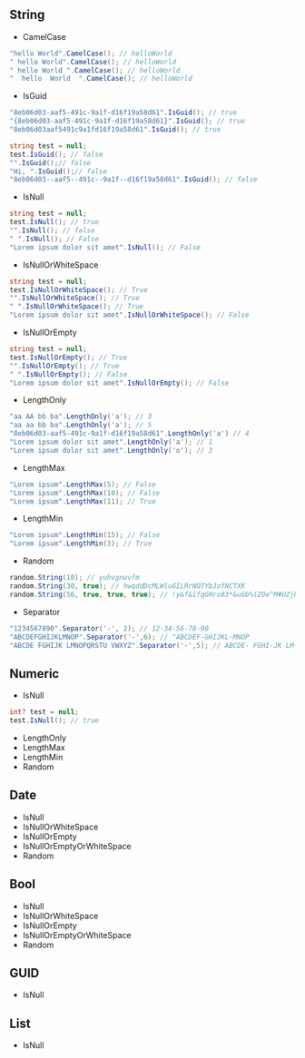 ## String

- CamelCase
```c#
"hello World".CamelCase(); // helloWorld
" hello World".CamelCase(); // helloWorld
" hello World ".CamelCase(); // helloWorld
"  hello  World  ".CamelCase(); // helloWorld
```


- IsGuid
```c#
"8eb06d03-aaf5-491c-9a1f-d16f19a58d61".IsGuid(); // true
"{8eb06d03-aaf5-491c-9a1f-d16f19a58d61}".IsGuid(); // true
"8eb06d03aaf5491c9a1fd16f19a58d61".IsGuid(); // true

string test = null;
test.IsGuid(); // false
"".IsGuid();// false
"Hi, ".IsGuid();// false
"8eb06d03--aaf5--491c--9a1f--d16f19a58d61".IsGuid(); // false
```


- IsNull
```c#
string test = null;
test.IsNull(); // true
"".IsNull(); // false
" ".IsNull(); // False
"Lorem ipsum dolor sit amet".IsNull(); // False
```


- IsNullOrWhiteSpace
```c#
string test = null;
test.IsNullOrWhiteSpace(); // True
"".IsNullOrWhiteSpace(); // True
" ".IsNullOrWhiteSpace(); // True
"Lorem ipsum dolor sit amet".IsNullOrWhiteSpace(); // False
```


- IsNullOrEmpty
```c#
string test = null;
test.IsNullOrEmpty(); // True
"".IsNullOrEmpty(); // True
" ".IsNullOrEmpty(); // False
"Lorem ipsum dolor sit amet".IsNullOrEmpty(); // False
```


- LengthOnly
```c#
"aa AA bb ba".LengthOnly('a'); // 3
"aa aa bb ba".LengthOnly('a'); // 5
"8eb06d03-aaf5-491c-9a1f-d16f19a58d61".LengthOnly('a') // 4
"Lorem ipsum dolor sit amet".LengthOnly('a'); // 1
"Lorem ipsum dolor sit amet".LengthOnly('o'); // 3
```


- LengthMax
```c#
"Lorem ipsum".LengthMax(5); // False
"Lorem ipsum".LengthMax(10); // False
"Lorem ipsum".LengthMax(11); // True
```

- LengthMin
```c#
"Lorem ipsum".LengthMin(15); // False
"Lorem ipsum".LengthMin(3); // True
```


- Random
```c#
random.String(10); // yuhvgnwvfm
random.String(30, true); // hwqddDcMLWluGILRrNQTYbJofNCTXK
random.String(56, true, true, true); // !y&f&ifqGHro83*&uGb%(ZOe^M#UZjPrxvVD8o4D~9nLTR4M%3mkzkyl
```


- Separator
```c#
"1234567890".Separator('-', 2); // 12-34-56-78-90
"ABCDEFGHIJKLMNOP".Separator('-',6); // "ABCDEF-GHIJKL-MNOP
"ABCDE FGHIJK LMNOPQRSTU VWXYZ".Separator('-',5); // ABCDE- FGHI-JK LM-NOPQR-STU V-WXYZ
```



## Numeric
- IsNull
```c#
int? test = null;
test.IsNull(); // true
```

- LengthOnly
- LengthMax
- LengthMin
- Random

## Date
- IsNull
- IsNullOrWhiteSpace
- IsNullOrEmpty
- IsNullOrEmptyOrWhiteSpace
- Random

## Bool
- IsNull
- IsNullOrWhiteSpace
- IsNullOrEmpty
- IsNullOrEmptyOrWhiteSpace
- Random

## GUID
- IsNull


## List
- IsNull